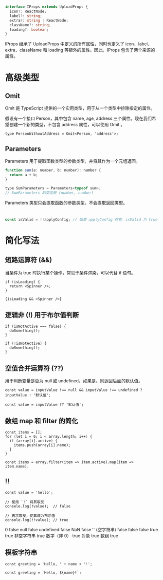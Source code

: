 #

```typescript
interface IProps extends UploadProps {
  icon?: ReactNode;
  label?: string;
  extra?: string | ReactNode;
  className?: string;
  loading?: boolean;
}
```

IProps 继承了 UploadProps 中定义的所有属性，同时也定义了 icon、label、extra、className 和 loading 等额外的属性。因此，IProps 包含了两个来源的属性。

# 高级类型

## Omit

Omit 是 TypeScript 提供的一个实用类型，用于从一个类型中排除指定的属性。

假设有一个接口 Person，其中包含 name, age, address 三个属性。现在我们希望创建一个新的类型，不包含 address 属性，可以使用 Omit 。

```
type PersonWithoutAddress = Omit<Person, 'address'>;
```

## Parameters

Parameters 用于提取函数类型的参数类型，并将其作为一个元组返回。

```js
function sum(a: number, b: number): number {
  return a + b;
}
```

```js
type SumParameters = Parameters<typeof sum>;
// SumParameters 的类型是 [number, number]
```

Parameters 类型只会提取函数的参数类型，不会提取返回类型。

#

```js
const isValid = !!applyConfig; // 如果 applyConfig 存在，isValid 为 true；否则为 false。
```

# 简化写法

## 短路运算符 (&&)

当条件为 true 时执行某个操作，常见于条件渲染，可以代替 if 语句。

```
if (isLoading) {
  return <Spinner />;
}
```

```
{isLoading && <Spinner />}
```

## 逻辑非 (!) 用于布尔值判断

```
if (isNotActive === false) {
  doSomething();
}
```

```
if (!isNotActive) {
  doSomething();
}
```

## 空值合并运算符 (??)

用于判断变量是否为 null 或 undefined，如果是，则返回后面的默认值。

```
const value = inputValue !== null && inputValue !== undefined ? inputValue : '默认值';
```

```
const value = inputValue ?? '默认值';
```

## 数组 map 和 filter 的简化

```
const items = [];
for (let i = 0; i < array.length; i++) {
  if (array[i].active) {
    items.push(array[i].name);
  }
}
```

```
const items = array.filter(item => item.active).map(item => item.name);
```

## !!

```
const value = 'hello';

// 使用 `!` 将其取反
console.log(!value);  // false

// 再次取反，使其成为布尔值
console.log(!!value); // true
```

0 false
null false
undefined false
NaN false
'' (空字符串) false
false false
true true
非空字符串 true
数字（非 0） true
对象 true
数组 true

## 模板字符串

```
const greeting = 'Hello, ' + name + '!';
```

```
const greeting = `Hello, ${name}!`;
```
